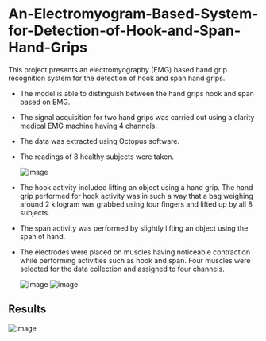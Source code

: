# An-Electromyogram-Based-System-for-Detection-of-Hook-and-Span-Hand-Grips
This project presents an electromyography (EMG) based hand grip recognition system for the detection of hook and span hand grips.

- The model is able to distinguish between the hand grips hook and span based on EMG.
- The signal acquisition for two hand grips was carried out using a clarity medical EMG machine having 4 channels. 
- The data was extracted using Octopus software. 
- The readings of 8 healthy subjects were taken.

    ![image](https://user-images.githubusercontent.com/75938096/231700082-89eda197-c36f-4549-81dc-189ddd4f0960.png)

- The hook activity included lifting an object using a hand grip. 
  The hand grip performed for hook activity was in such a way that a bag weighing around 2 kilogram was grabbed using four fingers and lifted up by all 8 subjects. 
- The span activity was performed by slightly lifting an object using the span of hand. 
- The electrodes were placed on muscles having noticeable contraction while performing activities such as hook and span. Four muscles were selected for the data collection and assigned to four channels.

   ![image](https://user-images.githubusercontent.com/75938096/231699773-7bf2a617-40bc-409f-a7a9-591599b950a4.png)
   ![image](https://user-images.githubusercontent.com/75938096/231701764-6c8367f9-9e67-4544-8919-352be6ee43b7.png)


## Results

   ![image](https://user-images.githubusercontent.com/75938096/231703674-6022a6f1-cb97-4186-855b-d9b843458de0.png)






